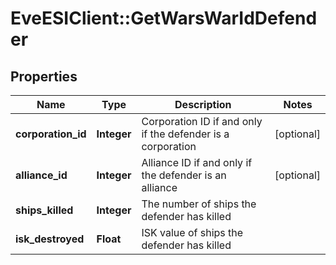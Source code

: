# EveESIClient::GetWarsWarIdDefender

## Properties
Name | Type | Description | Notes
------------ | ------------- | ------------- | -------------
**corporation_id** | **Integer** | Corporation ID if and only if the defender is a corporation | [optional] 
**alliance_id** | **Integer** | Alliance ID if and only if the defender is an alliance | [optional] 
**ships_killed** | **Integer** | The number of ships the defender has killed | 
**isk_destroyed** | **Float** | ISK value of ships the defender has killed | 


